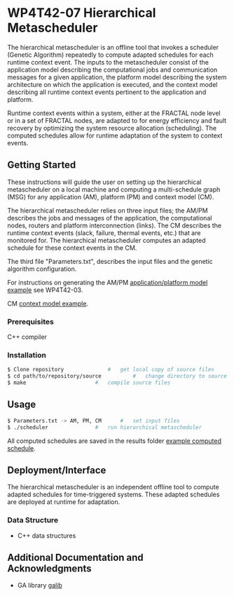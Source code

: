 # WP4T42-07 Hierarchical Metascheduler

The hierarchical metascheduler is an offline tool that invokes a scheduler (Genetic Algorithm) repeatedly to compute adapted schedules for each runtime context event. The inputs to the metascheduler consist of the application model describing the computational jobs and communication messages for a given application, the platform model describing the system architecture on which the application is executed, and the context model describing all runtime context events pertinent to the application and platform. 

Runtime context events within a system, either at the FRACTAL node level or in a set of FRACTAL nodes, are adapted to for energy efficiency and fault recovery by optimizing the system resource allocation (scheduling). The computed schedules allow for runtime adaptation of the system to context events.

## Getting Started

These instructions will guide the user on setting up the hierarchical metascheduler on a local machine and computing a multi-schedule graph (MSG) for any application (AM), platform (PM) and context model (CM).

The hierarchical metascheduler relies on three input files; the AM/PM describes the jobs and messages of the application, the computational nodes, routers and platform interconnection (links). The CM describes the runtime context events (slack, failure, thermal events, etc.) that are monitored for. The hierarchical metascheduler computes an adapted schedule for these context events in the CM.

The third file "Parameters.txt", describes the input files and the genetic algorithm configuration. 

For instructions on generating the AM/PM [application/platform model example](source/example_N2.json) see WP4T42-03.

CM [context model example](source/context10.json).

### Prerequisites

C++ compiler

### Installation

```sh
$ Clone repository				#	get local copy of source files
$ cd path/to/repository/source			#	change directory to source directory
$ make						#	compile source files
```

## Usage

```sh
$ Parameters.txt -> AM, PM, CM		#	set input files 
$ ./scheduler				#	run hierarchical metascheduler
```

All computed schedules are saved in the results folder [example computed schedule](source/results/schedule--0.json).

## Deployment/Interface

The hierarchical metascheduler is an independent offline tool to compute adapted schedules for time-triggered systems. These adapted schedules are deployed at runtime for adaptation. 

### Data Structure

* C++ data structures

## Additional Documentation and Acknowledgments

* GA library [galib](http://lancet.mit.edu/ga/)
